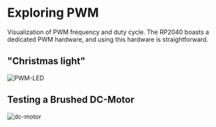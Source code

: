# Exploring PWM

Visualization of PWM frequency and duty cycle. 
The RP2040 boasts a dedicated PWM hardware, and using this hardware is straightforward.

## "Christmas light"

![PWM-LED](https://github.com/Florian-Wilhelm/Raspberry-Pi/assets/77980708/b6ca87bf-3032-4ac6-9b7a-edbd1be78716)

## Testing a Brushed DC-Motor

![dc-motor](https://github.com/user-attachments/assets/c34b1632-ed53-495b-90dc-4d516035b0fa)
